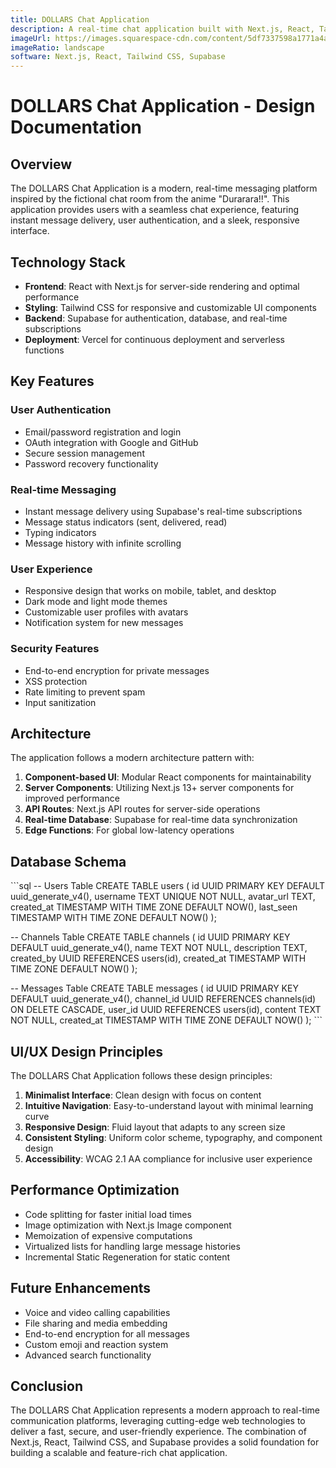 ```yaml
---
title: DOLLARS Chat Application
description: A real-time chat application built with Next.js, React, Tailwind CSS, and Supabase that provides a seamless, responsive chat experience with modern features.
imageUrl: https://images.squarespace-cdn.com/content/5df7337598a1771a4a73ef26/1630450019654-9M9R9FB3ZX2HT422LH0W/Glass+Clip2.png?content-type=image%2Fpng
imageRatio: landscape
software: Next.js, React, Tailwind CSS, Supabase
---
```


# DOLLARS Chat Application - Design Documentation

## Overview

The DOLLARS Chat Application is a modern, real-time messaging platform inspired by the fictional chat room from the anime "Durarara!!". This application provides users with a seamless chat experience, featuring instant message delivery, user authentication, and a sleek, responsive interface.

## Technology Stack

- **Frontend**: React with Next.js for server-side rendering and optimal performance
- **Styling**: Tailwind CSS for responsive and customizable UI components
- **Backend**: Supabase for authentication, database, and real-time subscriptions
- **Deployment**: Vercel for continuous deployment and serverless functions

## Key Features

### User Authentication

- Email/password registration and login
- OAuth integration with Google and GitHub
- Secure session management
- Password recovery functionality

### Real-time Messaging

- Instant message delivery using Supabase's real-time subscriptions
- Message status indicators (sent, delivered, read)
- Typing indicators
- Message history with infinite scrolling

### User Experience

- Responsive design that works on mobile, tablet, and desktop
- Dark mode and light mode themes
- Customizable user profiles with avatars
- Notification system for new messages

### Security Features

- End-to-end encryption for private messages
- XSS protection
- Rate limiting to prevent spam
- Input sanitization

## Architecture

The application follows a modern architecture pattern with:

1. **Component-based UI**: Modular React components for maintainability
2. **Server Components**: Utilizing Next.js 13+ server components for improved performance
3. **API Routes**: Next.js API routes for server-side operations
4. **Real-time Database**: Supabase for real-time data synchronization
5. **Edge Functions**: For global low-latency operations

## Database Schema

\`\`\`sql
-- Users Table
CREATE TABLE users (
  id UUID PRIMARY KEY DEFAULT uuid_generate_v4(),
  username TEXT UNIQUE NOT NULL,
  avatar_url TEXT,
  created_at TIMESTAMP WITH TIME ZONE DEFAULT NOW(),
  last_seen TIMESTAMP WITH TIME ZONE DEFAULT NOW()
);

-- Channels Table
CREATE TABLE channels (
  id UUID PRIMARY KEY DEFAULT uuid_generate_v4(),
  name TEXT NOT NULL,
  description TEXT,
  created_by UUID REFERENCES users(id),
  created_at TIMESTAMP WITH TIME ZONE DEFAULT NOW()
);

-- Messages Table
CREATE TABLE messages (
  id UUID PRIMARY KEY DEFAULT uuid_generate_v4(),
  channel_id UUID REFERENCES channels(id) ON DELETE CASCADE,
  user_id UUID REFERENCES users(id),
  content TEXT NOT NULL,
  created_at TIMESTAMP WITH TIME ZONE DEFAULT NOW()
);
\`\`\`

## UI/UX Design Principles

The DOLLARS Chat Application follows these design principles:

1. **Minimalist Interface**: Clean design with focus on content
2. **Intuitive Navigation**: Easy-to-understand layout with minimal learning curve
3. **Responsive Design**: Fluid layout that adapts to any screen size
4. **Consistent Styling**: Uniform color scheme, typography, and component design
5. **Accessibility**: WCAG 2.1 AA compliance for inclusive user experience

## Performance Optimization

- Code splitting for faster initial load times
- Image optimization with Next.js Image component
- Memoization of expensive computations
- Virtualized lists for handling large message histories
- Incremental Static Regeneration for static content

## Future Enhancements

- Voice and video calling capabilities
- File sharing and media embedding
- End-to-end encryption for all messages
- Custom emoji and reaction system
- Advanced search functionality

## Conclusion

The DOLLARS Chat Application represents a modern approach to real-time communication platforms, leveraging cutting-edge web technologies to deliver a fast, secure, and user-friendly experience. The combination of Next.js, React, Tailwind CSS, and Supabase provides a solid foundation for building a scalable and feature-rich chat application.
